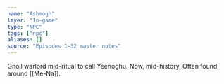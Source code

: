 ```yaml
---
name: "Ashmogh"
layer: "In-game"
type: "NPC"
tags: ["npc"]
aliases: []
source: "Episodes 1–32 master notes"
---
```

Gnoll warlord mid-ritual to call Yeenoghu. Now, mid-history. Often found around [[Me-Na]].
